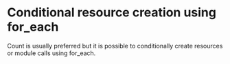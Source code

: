 # Conditional resource creation using for_each

Count is usually preferred but it is possible to conditionally create resources or module calls using for_each.
